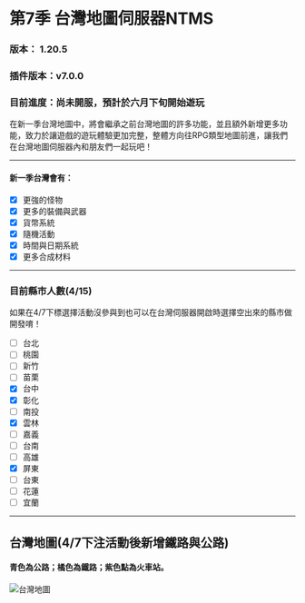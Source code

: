 # 第7季 台灣地圖伺服器NTMS 

### 版本： 1.20.5
### 插件版本：v7.0.0
### 目前進度：尚未開服，預計於六月下旬開始遊玩
在新一季台灣地圖中，將會繼承之前台灣地圖的許多功能，並且額外新增更多功能，致力於讓遊戲的遊玩體驗更加完整，整體方向往RPG類型地圖前進，讓我們在台灣地圖伺服器內和朋友們一起玩吧！

***
#### 新一季台灣會有：
 - [x] 更強的怪物
 - [x] 更多的裝備與武器
 - [x] 貨幣系統
 - [x] 隨機活動
 - [x] 時間與日期系統
 - [x] 更多合成材料

***
### 目前縣市人數(4/15)
如果在4/7下標選擇活動沒參與到也可以在台灣伺服器開啟時選擇空出來的縣市做開發唷！
 - [ ] 台北
 - [ ] 桃園
 - [ ] 新竹
 - [ ] 苗栗
 - [x] 台中
 - [x] 彰化
 - [ ] 南投
 - [x] 雲林
 - [ ] 嘉義
 - [ ] 台南
 - [ ] 高雄
 - [x] 屏東
 - [ ] 台東
 - [ ] 花蓮
 - [ ] 宜蘭

***
## 台灣地圖(4/7下注活動後新增鐵路與公路)
#### 青色為公路；橘色為鐵路；紫色點為火車站。
![台灣地圖](https://cdn.discordapp.com/attachments/934694320236277791/1230442009198596127/94ce61142657b262.png?ex=6633556b&is=6620e06b&hm=f2f1cd9a071fadd5bbc92e74108bd6f2dec3ce46805d2d0e8e57e8e4a61141f2&)

